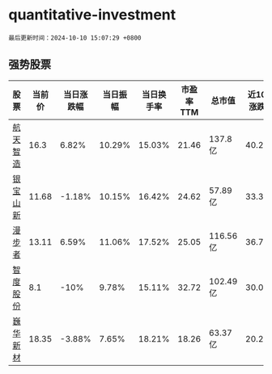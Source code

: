 # quantitative-investment

`最后更新时间：2024-10-10 15:07:29 +0800`

## 强势股票

|股票|当前价|当日涨跌幅|当日振幅|当日换手率|市盈率TTM|总市值|近10日涨跌幅|
|----|----|----|----|----|----|----|----|
|[航天智造](https://xueqiu.com/S/SZ300446)|16.3|6.82%|10.29%|15.03%|21.46|137.8亿|40.28%|
|[银宝山新](https://xueqiu.com/S/SZ002786)|11.68|-1.18%|10.15%|16.42%|24.62|57.89亿|33.33%|
|[漫步者](https://xueqiu.com/S/SZ002351)|13.11|6.59%|11.06%|17.52%|25.05|116.56亿|36.7%|
|[智度股份](https://xueqiu.com/S/SZ000676)|8.1|-10%|9.78%|15.11%|32.72|102.49亿|30.02%|
|[巍华新材](https://xueqiu.com/S/SH603310)|18.35|-3.88%|7.65%|18.21%|18.26|63.37亿|20.25%|
